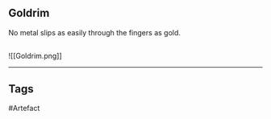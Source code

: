 ## Goldrim
No metal slips as easily through the fingers as gold.
## 
![[Goldrim.png]]

---
## Tags
#Artefact